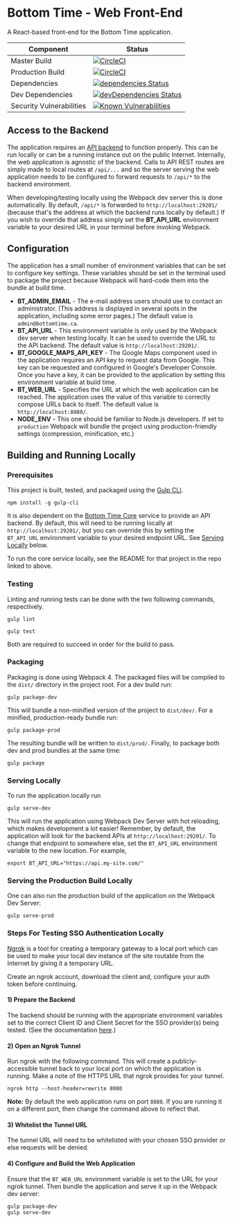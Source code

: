 # Bottom Time - Web Front-End
A React-based front-end for the Bottom Time application.

Component | Status
---|---
Master Build | [![CircleCI](https://circleci.com/gh/ChrisCarleton/BottomTime-Web/tree/master.svg?style=svg&circle-token=0da34d6d5ac574445b77bfbb8904220521684aa4)](https://circleci.com/gh/ChrisCarleton/BottomTime-Web/tree/master)
Production Build | [![CircleCI](https://circleci.com/gh/ChrisCarleton/BottomTime-Web/tree/prod.svg?style=svg&circle-token=0da34d6d5ac574445b77bfbb8904220521684aa4)](https://circleci.com/gh/ChrisCarleton/BottomTime-Web/tree/prod)
Dependencies | [![dependencies Status](https://david-dm.org/ChrisCarleton/BottomTime-Web/status.svg)](https://david-dm.org/ChrisCarleton/BottomTime-Web)
Dev Dependencies | [![devDependencies Status](https://david-dm.org/ChrisCarleton/BottomTime-Web/dev-status.svg)](https://david-dm.org/ChrisCarleton/BottomTime-Web?type=dev)
Security Vulnerabilities | [![Known Vulnerabilities](https://snyk.io/test/github/ChrisCarleton/BottomTime-Web/badge.svg?targetFile=package.json)](https://snyk.io/test/github/ChrisCarleton/BottomTime-Web?targetFile=package.json)

## Access to the Backend
The application requires an [API backend](https://github.com/ChrisCarleton/BottomTime-Core) to function
properly. This can be run locally or can be a running instance out on the public Internet. Internally, the
web application is agnostic of the backend. Calls to API REST routes are simply made to local routes at
`/api/...` and so the server serving the web application needs to be configured to forward requests to
`/api/*` to the backend environment.

When developing/testing locally using the Webpack dev server this is done automatically. By default,
`/api/*` is forwarded to `http://localhost:29201/` (because that's the address at which the backend runs
locally by default.) If you wish to override that address simply set the **BT_API_URL** environment
variable to your desired URL in your terminal before invoking Webpack.

## Configuration
The application has a small number of environment variables that can be set to configure key settings.
These variables should be set in the terminal used to package the project because Webpack will hard-code
them into the bundle at build time.

* **BT_ADMIN_EMAIL** - The e-mail address users should use to contact an administrator. (This address
is displayed in several spots in the application, including some error pages.) The default value is
`admin@bottomtime.ca`.
* **BT_API_URL** - This environment variable is only used by the Webpack dev server when testing locally.
It can be used to override the URL to the API backend. The default value is `http://localhost:29201/`.
* **BT_GOOGLE_MAPS_API_KEY** - The Google Maps component used in the application requires an API key to
request data from Google. This key can be requested and configured in Google's Developer Console. Once you
have a key, it can be provided to the application by setting this environment variable at build time.
* **BT_WEB_URL** - Specifies the URL at which the web application can be reached. The application uses the
value of this variable to correctly compose URLs back to itself. The default value is
`http://localhost:8080/`.
* **NODE_ENV** - This one should be familiar to Node.js developers. If set to `production` Webpack will
bundle the project using production-friendly settings (compression, minification, etc.)

## Building and Running Locally
### Prerequisites
This project is built, tested, and packaged using the [Gulp CLI](https://www.npmjs.com/package/gulp-cli).

```
npm install -g gulp-cli
```

It is also dependent on the [Bottom Time Core](https://github.com/ChrisCarleton/BottomTime-Core) service to
provide an API backend. By default, this will need to be running locally at `http://localhost:29201/`, but
you can override this by setting the `BT_API_URL` environment variable to your desired endpoint URL. See
[Serving Locally](#serving-locally) below.

To run the core service locally, see the README for that project in the repo linked to above.

### Testing
Linting and running tests can be done with the two following commands, respectively.
```
gulp lint
```

```
gulp test
```

Both are required to succeed in order for the build to pass.

### Packaging
Packaging is done using Webpack 4. The packaged files will be compiled to the `dist/` directory in the
project root. For a dev build run:

```
gulp package-dev
```

This will bundle a non-minified version of the project to `dist/dev/`. For a minified, production-ready
bundle run:

```
gulp package-prod
```

The resulting bundle will be written to `dist/prod/`. Finally, to package both dev and prod bundles at the
same time:

```
gulp package
```

### Serving Locally
To run the application locally run

```
gulp serve-dev
```

This will run the application using Webpack Dev Server with hot reloading, which makes development a lot
easier! Remember, by default, the application will look for the backend APIs at `http://localhost:29201/`.
To change that endpoint to somewhere else, set the `BT_API_URL` environment variable to the new location.
For example,

```
export BT_API_URL="https://api.my-site.com/"
```

### Serving the Production Build Locally
One can also run the production build of the application on the Webpack Dev Server:

```
gulp serve-prod
```

### Steps For Testing SSO Authentication Locally
[Ngrok](https://ngrok.com/download) is a tool for creating a temporary gateway to a local port which can
be used to make your local dev instance of the site routable from the Internet by giving it a temporary
URL.

Create an ngrok account, download the client and, configure your auth token before continuing.

#### 1) Prepare the Backend
The backend should be running with the appropriate environment variables set to the correct Client ID and
Client Secret for the SSO provider(s) being tested. (See the documentation
[here](https://github.com/ChrisCarleton/BottomTime-Core/blob/master/README.md).)

#### 2) Open an Ngrok Tunnel
Run ngrok with the following command. This will create a publicly-accessible tunnel back to your local
port on which the application is running. Make a note of the HTTPS URL that ngrok provides for your tunnel.

```
ngrok http --host-header=rewrite 8080
```

**Note:** By default the web application runs on port `8080`. If you are running it on a different port,
then change the command above to reflect that.

#### 3) Whitelist the Tunnel URL
The tunnel URL will need to be whitelisted with your chosen SSO provider or else requests will be denied.

#### 4) Configure and Build the Web Application
Ensure that the `BT_WEB_URL` environment variable is set to the URL for your ngrok tunnel. Then bundle the application and serve it up in the Webpack dev server:

```
gulp package-dev
gulp serve-dev
```
